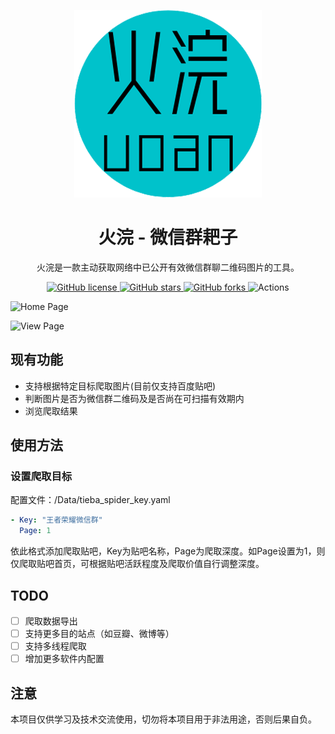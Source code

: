 <p align="center">
    <img src="src/HuoHuan/Resources/HuoHuan.png"/>
</p>
<h1 align="center">火浣 - 微信群耙子</h1>
<div align="center">
火浣是一款主动获取网络中已公开有效微信群聊二维码图片的工具。
</div>

<p align="center">
	<a href="https://github.com/laosanyuan/HuoHuan/blob/master/LICENSE">
		<img alt="GitHub license" src="https://img.shields.io/github/license/laosanyuan/HuoHuan">
	</a>
    <a href="https://github.com/laosanyuan/HuoHuan/stargazers">
        <img alt="GitHub stars" src="https://img.shields.io/github/stars/laosanyuan/HuoHuan">
    </a>
    <a href="https://github.com/laosanyuan/HuoHuan/network">
        <img alt="GitHub forks" src="https://img.shields.io/github/forks/laosanyuan/HuoHuan">
    </a>
    <a>
        <img alt="Actions" src="https://github.com/laosanyuan/HuoHuan/actions/workflows/HuoHuan - CI.yml/badge.svg?event=push">
    </a>
</p>

![Home Page](/Images/HomePage.jpg)

![View Page](/Images/ViewPage.jpg)

## 现有功能

* 支持根据特定目标爬取图片(目前仅支持百度贴吧)
* 判断图片是否为微信群二维码及是否尚在可扫描有效期内
* 浏览爬取结果

## 使用方法

### 设置爬取目标

配置文件：/Data/tieba_spider_key.yaml

```yaml
- Key: "王者荣耀微信群"
  Page: 1
```

依此格式添加爬取贴吧，Key为贴吧名称，Page为爬取深度。如Page设置为1，则仅爬取贴吧首页，可根据贴吧活跃程度及爬取价值自行调整深度。

## TODO

- [ ] 爬取数据导出
- [ ] 支持更多目的站点（如豆瓣、微博等）
- [ ] 支持多线程爬取
- [ ] 增加更多软件内配置

## 注意

本项目仅供学习及技术交流使用，切勿将本项目用于非法用途，否则后果自负。



